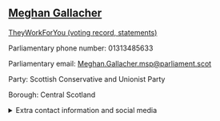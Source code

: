 ## <a href="https://www.parliament.scot/msps/current-and-previous-msps/meghan-gallacher">Meghan Gallacher</a>

<a href="https://www.theyworkforyou.com/mp/25997/meghan_gallacher">TheyWorkForYou (voting record, statements)</a> 

Parliamentary phone number: 01313485633 

Parliamentary email: Meghan.Gallacher.msp@parliament.scot 

Party: Scottish Conservative and Unionist Party 

Borough: Central Scotland 

<details><summary>Extra contact information and social media</summary> 
<li>Parliamentary address: The Scottish Parliament, EH99 1SP, Edinburgh</li>
<li>Local office address: Room 36, Airdrie Business Centre, 1 Chapel Lane, Airdrie, ML6 6GX</li>
<li>Local office phone number:</li>
<li>Twitter: @MGallacherMSP</li>
<li>Facebook: https://www.facebook.com/MeghanGallacherScottishConservativeandUnionist/</li>
<li>Website:</li>
</details>